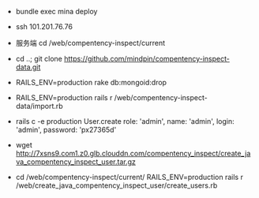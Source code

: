 - bundle exec mina deploy

- ssh 101.201.76.76

- 服务端 cd /web/compentency-inspect/current

- cd ..; git clone https://github.com/mindpin/compentency-inspect-data.git

- RAILS_ENV=production rake db:mongoid:drop

- RAILS_ENV=production rails r /web/compentency-inspect-data/import.rb

- rails c -e production
   User.create role: 'admin', name: 'admin', login: 'admin', password: 'px27365d'

- wget http://7xsns9.com1.z0.glb.clouddn.com/compentency_inspect/create_java_compentency_inspect_user.tar.gz

- cd /web/compentency-inspect/current/
  RAILS_ENV=production rails r /web/create_java_compentency_inspect_user/create_users.rb